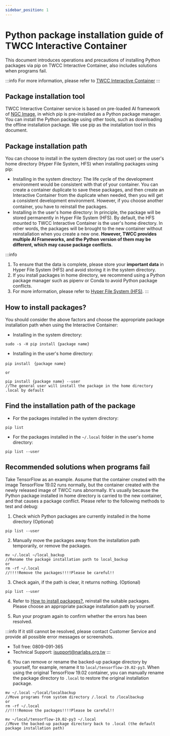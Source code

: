 ```yaml
---
sidebar_position: 1
---
```

# Python package installation guide of TWCC Interactive Container

This document introduces operations and precautions of installing Python packages via pip on TWCC Interactive Container, also includes solutions when programs fail.


:::info
For more information, please refer to [TWCC Interactive Container](https://www.twcc.ai/doc?page=container) 
:::

## Package installation tool

TWCC Interactive Container service is based on pre-loaded AI framework of [NGC Image](https://docs.nvidia.com/deeplearning/frameworks/support-matrix/index.html), in which pip is pre-installed as a Python package manager. You can install the Python package using other tools, such as downloading the offline installation package. We use pip as the installation tool in this document.


## Package installation path

You can choose to install in the system directory (as root user) or the user's home directory (Hyper File System, HFS) when installing packages using pip:

- Installing in the system directory: The life cycle of the development environment would be consistent with that of your container. You can create a container duplicate to save these packages, and then create an Interactive Container from the duplicate when needed, then you will get a consistent development environment. However, if you choose another container, you have to reinstall the packages.
　　
- Installing in the user's home directory: In principle, the package will be stored permanently in Hyper File System (HFS). By default, the HFS mounted to TWCC Interactive Container is the user's home directory. In other words, the packages will be brought to the new container without reinstallation when you create a new one. **However, TWCC provides multiple AI Frameworks, and the Python version of them may be different, which may cause package conflicts.**

:::info
1. To ensure that the data is complete, please store your **important data** in Hyper File System (HFS) and avoid storing it in the system directory.
2. If you install packages in home directory, we recommend using a Python package manager such as pipenv or Conda to avoid Python package conflicts.
3. For more information, please refer to [Hyper File System (HFS)](https://www.twcc.ai/doc?page=hfs).
:::

## How to install packages?
 
You should consider the above factors and choose the appropriate package installation path when using the Interactive Container:


- Installing in the system directory:

```bash=
sudo -s -H pip install {package name}
```
 
- Installing in the user's home directory:

```bash=
pip install　{package name} 
    
or
    
pip install {package name} --user
//The general user will install the package in the home directory .local by default
```


## Find the installation path of the package

- For the packages installed in the system directory:

```bash=
pip list
```

- For the packages installed in the `~/.local` folder in the user's home directory:

```bash=
pip list --user
```

## Recommended solutions when programs fail

Take TensorFlow as an example. Assume that the container created with the image TensorFlow 19.02 runs normally, but the container created with the newly released image of TWCC runs abnormally. It's usually because the Python package installed in home directory is carried to the new container, and that causes a package conflict. Please refer to the following methods to test and debug:

1. Check which Python packages are currently installed in the home directory (Optional)

```bash=
pip list --user
```
  
2. Manually move the packages away from the installation path temporarily, or remove the packages.

```bash=
mv ~/.local ~/local_backup
//Rename the package installation path to local_backup 
or
rm -rf ~/.local  
//!!!!Remove the packages!!!!Please be careful!!
```
 
3. Check again, if the path is clear, it returns nothing. (Optional)

```bash=
pip list --user
```

4. Refer to [How to install packages?](##How-to-install-packages?), reinstall the suitable packages. Please choose an appropriate package installation path by yourself.

5. Run your program again to confirm whether the errors has been resolved.

:::info
If it still cannot be resolved, please contact Customer Service and provide all possible error messages or screenshots.
- Toll free: 0809-091-365
- Technical Support: isupport@narlabs.org.tw
:::


6. You can remove or rename the backed-up package directory by yourself, for example, rename it to `local/tensorflow-19.02-py3`. When using the original TensorFlow 19.02 container, you can manually rename the package directory to `.local` to restore the original installation package.


```bash=
mv ~/.local ~/local/localbackup
//Move programs from system directory /.local to /localbackup
or 
rm -rf ~/.local  
//!!!!Remove the packages!!!!Please be careful!!
```

```bash=
mv ~/local/tensorflow-19.02-py3 ~/.local
//Move the backed-up package directory back to .local (the default package installation path)
```
